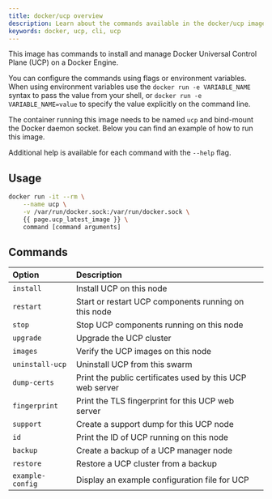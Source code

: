 ```yaml
---
title: docker/ucp overview
description: Learn about the commands available in the docker/ucp image.
keywords: docker, ucp, cli, ucp
---
```


This image has commands to install and manage
Docker Universal Control Plane (UCP) on a Docker Engine.

You can configure the commands using flags or environment variables. When using
environment variables use the `docker run -e VARIABLE_NAME` syntax to pass the
value from your shell, or `docker run -e VARIABLE_NAME=value` to specify the
value explicitly on the command line.

The container running this image needs to be named `ucp` and bind-mount the
Docker daemon socket. Below you can find an example of how to run this image.

Additional help is available for each command with the `--help` flag.

## Usage

```bash
docker run -it --rm \
    --name ucp \
    -v /var/run/docker.sock:/var/run/docker.sock \
    {{ page.ucp_latest_image }} \
    command [command arguments]
```

## Commands

| Option          | Description                                               |
|:----------------|:----------------------------------------------------------|
| `install`       | Install UCP on this node                                  |
| `restart`       | Start or restart UCP components running on this node      |
| `stop`          | Stop UCP components running on this node                  |
| `upgrade`       | Upgrade the UCP cluster                                   |
| `images`        | Verify the UCP images on this node                        |
| `uninstall-ucp` | Uninstall UCP from this swarm                             |
| `dump-certs`    | Print the public certificates used by this UCP web server |
| `fingerprint`   | Print the TLS fingerprint for this UCP web server         |
| `support`       | Create a support dump for this UCP node                   |
| `id`            | Print the ID of UCP running on this node                  |
| `backup`        | Create a backup of a UCP manager node                     |
| `restore`       | Restore a UCP cluster from a backup                       |
| `example-config`| Display an example configuration file for UCP             |
